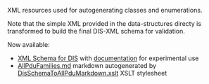 XML resources used for autogenerating classes and enumerations.

Note that the simple XML provided in the data-structures directy is transformed 
to build the final DIS-XML schema for validation.

Now available:
* [XML Schema for DIS](DIS_7_2012.autogenerated.xsd) with [documentation](https://savage.nps.edu/open-dis7-java/xml/SchemaDocumentation/DIS_7_2012.autogenerated.html) for experimental use
* [AllPduFamilies.md](AllPduFamilies.md) markdown autogenerated by [DisSchemaToAllPduMarkdown.xslt](DisSchemaToAllPduMarkdown.xslt) XSLT stylesheet
